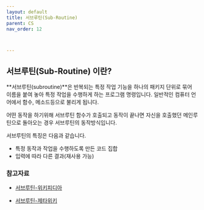 ```yaml
---
layout: default
title: 서브루틴(Sub-Routine)
parent: CS
nav_order: 12



---
```


## 서브루틴(Sub-Routine) 이란?

**서브루틴(subroutine)**은 반복되는 특정 작업 기능을 하나의 패키지 단위로 묶어 이름을 붙여 놓아 특정 작업을 수행하게 하는 프로그램 명령입니다. 일반적인 컴퓨터 언어에서 함수, 메소드등으로 불리게 됩니다.   

어떤 동작을 하기위해 서브루틴 함수가 호출되고 동작이 끝나면 자신을 호출했던 메인루틴으로 돌아오는 경우 서브루틴의 동작방식입니다.

서브루틴의 특징은 다음과 같습니다.

- 특정 동작과 작업을 수행하도록 만든 코드 집합
- 입력에 따라 다른 결과(재사용 가능)



### 참고자료

- [서브루틴-위키피디아](https://en.wikipedia.org/wiki/Subroutine)

- [서브루틴-제타위키](https://zetawiki.com/wiki/%EC%84%9C%EB%B8%8C%EB%A3%A8%ED%8B%B4,_%ED%95%A8%EC%88%98)

  

